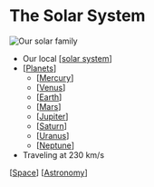 # The Solar System

![Our solar family](/assets/second-brain/2020-09-06-21-10-47.png)

- Our local [[solar system]]
- [[Planets]]
  - [[Mercury]]
  - [[Venus]]
  - [[Earth]]
  - [[Mars]]
  - [[Jupiter]]
  - [[Saturn]]
  - [[Uranus]]
  - [[Neptune]]
- Traveling at 230 km/s

[[Space]] [[Astronomy]]

[//begin]: # "Autogenerated link references for markdown compatibility"
[solar system]: solar-system "Solar System"
[Planets]: planets "Planets"
[Mercury]: mercury "Mercury"
[Venus]: venus "Venus"
[Earth]: earth "Earth"
[Mars]: mars "Mars"
[Jupiter]: jupiter "Jupiter"
[Saturn]: saturn "Saturn"
[Uranus]: uranus "Uranus"
[Neptune]: neptune "Neptune"
[Space]: space "Space"
[Astronomy]: astronomy "Astronomy"
[//end]: # "Autogenerated link references"
